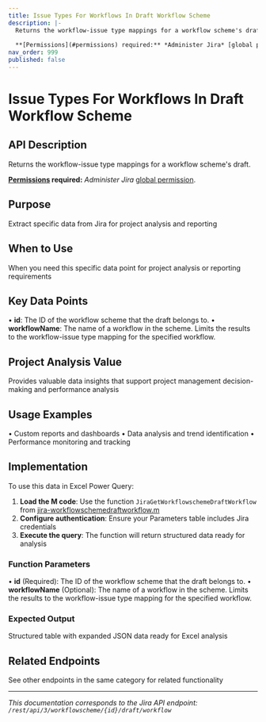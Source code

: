 ```yaml
---
title: Issue Types For Workflows In Draft Workflow Scheme
description: |-
  Returns the workflow-issue type mappings for a workflow scheme's draft.
  
  **[Permissions](#permissions) required:** *Administer Jira* [global permission](https://confluence.atlassian.com/x/x4dKLg).
nav_order: 999
published: false
---
```


# Issue Types For Workflows In Draft Workflow Scheme

## API Description
Returns the workflow-issue type mappings for a workflow scheme's draft.

**[Permissions](#permissions) required:** *Administer Jira* [global permission](https://confluence.atlassian.com/x/x4dKLg).

## Purpose
Extract specific data from Jira for project analysis and reporting

## When to Use
When you need this specific data point for project analysis or reporting requirements

## Key Data Points
• **id**: The ID of the workflow scheme that the draft belongs to.
• **workflowName**: The name of a workflow in the scheme. Limits the results to the workflow-issue type mapping for the specified workflow.

## Project Analysis Value
Provides valuable data insights that support project management decision-making and performance analysis

## Usage Examples
• Custom reports and dashboards
• Data analysis and trend identification
• Performance monitoring and tracking

## Implementation
To use this data in Excel Power Query:

1. **Load the M code**: Use the function `JiraGetWorkflowschemeDraftWorkflow` from [jira-workflowschemedraftworkflow.m](../assets/jira-workflowschemedraftworkflow.m)
2. **Configure authentication**: Ensure your Parameters table includes Jira credentials
3. **Execute the query**: The function will return structured data ready for analysis

### Function Parameters
• **id** (Required): The ID of the workflow scheme that the draft belongs to.
• **workflowName** (Optional): The name of a workflow in the scheme. Limits the results to the workflow-issue type mapping for the specified workflow.

### Expected Output
Structured table with expanded JSON data ready for Excel analysis

## Related Endpoints
See other endpoints in the same category for related functionality

---
*This documentation corresponds to the Jira API endpoint: `/rest/api/3/workflowscheme/{id}/draft/workflow`*
